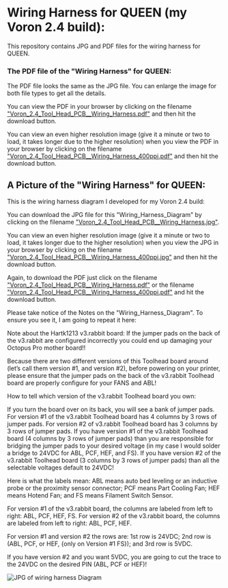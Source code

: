# Wiring Harness for QUEEN (my Voron 2.4 build):

This repository contains JPG and PDF files for the wiring harness for QUEEN.

### The PDF file of the "Wiring Harness" for QUEEN:

The PDF file looks the same as the JPG file. You can enlarge the image for both file types to get all the details.

You can view the PDF in your browser by clicking on the filename ["Voron_2.4_Tool_Head_PCB__Wiring_Harness.pdf"](https://github.com/GadgetAngel/Voron2.4_My_Build_Log/blob/main/Wiring_Harness_Diagram/Voron_2.4_Tool_Head_PCB__Wiring_Harness.pdf) and then hit the download button.

You can view an even higher resolution image (give it a minute or two to load, it takes longer due to the higher resolution) when you view the PDF in your browser by clicking on the filename ["Voron_2.4_Tool_Head_PCB__Wiring_Harness_400ppi.pdf"](https://github.com/GadgetAngel/Voron2.4_My_Build_Log/blob/main/Wiring_Harness_Diagram/Voron_2.4_Tool_Head_PCB__Wiring_Harness_400ppi.pdf) and then hit the download button.

## A Picture of the "Wiring Harness" for QUEEN:

This is the wiring harness diagram I developed for my Voron 2.4 build:

You can download the JPG file for this "Wiring_Harness_Diagram" by clicking on the filename ["Voron_2.4_Tool_Head_PCB__Wiring_Harness.jpg"](https://github.com/GadgetAngel/Voron2.4_My_Build_Log/blob/main/Wiring_Harness_Diagram/Voron_2.4_Tool_Head_PCB__Wiring_Harness.jpg).

 You can view an even higher resolution image (give it a minute or two to load, it takes longer due to the higher resolution) when you view the JPG in your browser by clicking on the filename  ["Voron_2.4_Tool_Head_PCB__Wiring_Harness_400ppi.jpg"](https://github.com/GadgetAngel/Voron2.4_My_Build_Log/blob/main/Wiring_Harness_Diagram/Voron_2.4_Tool_Head_PCB__Wiring_Harness_400ppi.jpg) and then hit the download button.


Again, to download the PDF just click on the filename ["Voron_2.4_Tool_Head_PCB__Wiring_Harness.pdf"](https://github.com/GadgetAngel/Voron2.4_My_Build_Log/blob/main/Wiring_Harness_Diagram/Voron_2.4_Tool_Head_PCB__Wiring_Harness.pdf) or the filename ["Voron_2.4_Tool_Head_PCB__Wiring_Harness_400ppi.pdf"](https://github.com/GadgetAngel/Voron2.4_My_Build_Log/blob/main/Wiring_Harness_Diagram/Voron_2.4_Tool_Head_PCB__Wiring_Harness_400ppi.pdf) and hit the download button.

Please take notice of the Notes on the "Wiring_Harness_Diagram".  To ensure you see it, I am going to repeat it here:

Note about the Hartk1213 v3.rabbit board:
If the jumper pads on the back of the v3.rabbit are configured
incorrectly you could end up damaging your Octopus Pro mother board!!

Because there are two different versions of this Toolhead board around (let’s call them version #1, and version #2), before powering on your printer, please ensure that the jumper pads on the back of the v3.rabbit Toolhead board are properly configure for your FANS and ABL!

How to tell which version of the v3.rabbit Toolhead board you own:

If you turn the board over on its back, you will see a bank of jumper pads.  For version #1 of the v3.rabbit Toolhead board has 4 columns by 3 rows of jumper pads.  For version #2 of v3.rabbit Toolhead board has 3 columns by 3 rows of jumper pads.  If you have version #1 of the v3.rabbit Toolhead board (4 columns by 3 rows of jumper pads) than you are responsible for bridging the jumper pads to your desired voltage (in my case I would solder a bridge to 24VDC for ABL, PCF, HEF, and FS).  If you have version #2 of the v3.rabbit Toolhead board (3 columns by 3 rows of jumper pads) than all the selectable voltages default to 24VDC!

Here is what the labels mean:
ABL means auto bed leveling or an inductive probe or the proximity sensor connector;  PCF means Part Cooling Fan; HEF means Hotend Fan; and FS means Filament Switch Sensor.

For version #1 of the v3.rabbit board, the columns are labeled from left to right: ABL, PCF, HEF, FS. For version #2 of the v3.rabbit board, the columns are labeled from left to right: ABL, PCF, HEF.

For version #1 and version #2 the rows are: 1st row is 24VDC; 2nd row is (ABL, PCF, or HEF, {only on Version #1 FS}); and 3rd row is 5VDC.

If you have version #2 and you want 5VDC, you are going to cut the trace to the 24VDC on the desired PIN (ABL, PCF or HEF)!

![JPG of wiring harness Diagram](Voron_2.4_Tool_Head_PCB__Wiring_Harness.jpg)
